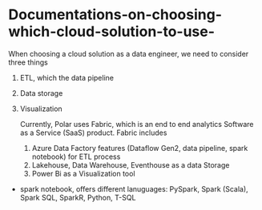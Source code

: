 # Documentations-on-choosing-which-cloud-solution-to-use-

When choosing a cloud solution as a data engineer, we need to consider three things

1. ETL, which the data pipeline
2. Data storage
3. Visualization

   Currently, Polar uses Fabric, which is an end to end analytics Software as a Service (SaaS) product.
   Fabric includes
     1. Azure Data Factory features (Dataflow Gen2, data pipeline, spark notebook) for ETL process
     2. Lakehouse, Data Warehouse, Eventhouse as a data Storage 
     3. Power Bi as a Visualization tool


  - spark notebook, offers different lanuguages: PySpark, Spark (Scala), Spark SQL, SparkR, Python, T-SQL

    
